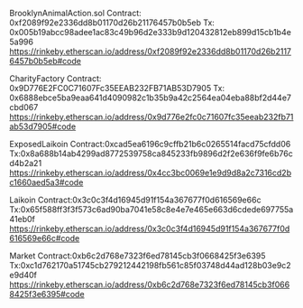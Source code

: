 BrooklynAnimalAction.sol
Contract: 0xf2089f92e2336dd8b01170d26b21176457b0b5eb
Tx: 0x005b19abcc98adee1ac83c49b96d2e333b9d120432812eb899d15cb1b4e5a996
https://rinkeby.etherscan.io/address/0xf2089f92e2336dd8b01170d26b21176457b0b5eb#code

CharityFactory
Contract: 0x9D776E2FC0C71607Fc35EEAB232FB71AB53D7905
Tx: 0x6888ebce5ba9eaa641d4090982c1b35b9a42c2564ea04eba88bf2d44e7cbd067
https://rinkeby.etherscan.io/address/0x9d776e2fc0c71607fc35eeab232fb71ab53d7905#code

ExposedLaikoin
Contract:0xcad5ea6196c9cffb21b6c0265514facd75cfdd06
Tx:0x8a688b14ab4299ad8772539758ca845233fb9896d2f2e636f9fe6b76cd4b2a21
https://rinkeby.etherscan.io/address/0x4cc3bc0069e1e9d9d8a2c7316cd2bc1660aed5a3#code

Laikoin
Contract:0x3c0c3f4d16945d91f154a367677f0d616569e66c
Tx:0x65f588ff3f3f573c6ad90ba7041e58c8e4e7e465e663d6cdede697755a41eb0f
https://rinkeby.etherscan.io/address/0x3c0c3f4d16945d91f154a367677f0d616569e66c#code

Market
Contract:0xb6c2d768e7323f6ed78145cb3f0668425f3e6395
Tx:0xc1d762170a51745cb279212442198fb561c85f03748d44ad128b03e9c2e9d40f
https://rinkeby.etherscan.io/address/0xb6c2d768e7323f6ed78145cb3f0668425f3e6395#code
